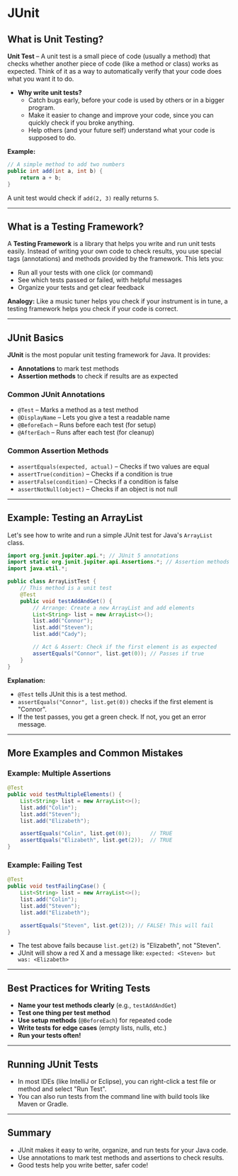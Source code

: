 # JUnit

## What is Unit Testing?

**Unit Test** – A unit test is a small piece of code (usually a method) that checks whether another piece of code (like a method or class) works as expected. Think of it as a way to automatically verify that your code does what you want it to do.

- **Why write unit tests?**
  - Catch bugs early, before your code is used by others or in a bigger program.
  - Make it easier to change and improve your code, since you can quickly check if you broke anything.
  - Help others (and your future self) understand what your code is supposed to do.

**Example:**
```java
// A simple method to add two numbers
public int add(int a, int b) {
    return a + b;
}
```
A unit test would check if `add(2, 3)` really returns `5`.

---

## What is a Testing Framework?

A **Testing Framework** is a library that helps you write and run unit tests easily. Instead of writing your own code to check results, you use special tags (annotations) and methods provided by the framework. This lets you:
- Run all your tests with one click (or command)
- See which tests passed or failed, with helpful messages
- Organize your tests and get clear feedback

**Analogy:** Like a music tuner helps you check if your instrument is in tune, a testing framework helps you check if your code is correct.

---

## JUnit Basics

**JUnit** is the most popular unit testing framework for Java. It provides:
- **Annotations** to mark test methods
- **Assertion methods** to check if results are as expected

### Common JUnit Annotations
- `@Test` – Marks a method as a test method
- `@DisplayName` – Lets you give a test a readable name
- `@BeforeEach` – Runs before each test (for setup)
- `@AfterEach` – Runs after each test (for cleanup)

### Common Assertion Methods
- `assertEquals(expected, actual)` – Checks if two values are equal
- `assertTrue(condition)` – Checks if a condition is true
- `assertFalse(condition)` – Checks if a condition is false
- `assertNotNull(object)` – Checks if an object is not null

---

## Example: Testing an ArrayList

Let's see how to write and run a simple JUnit test for Java's `ArrayList` class.

```java
import org.junit.jupiter.api.*; // JUnit 5 annotations
import static org.junit.jupiter.api.Assertions.*; // Assertion methods
import java.util.*;

public class ArrayListTest {
    // This method is a unit test
    @Test
    public void testAddAndGet() {
        // Arrange: Create a new ArrayList and add elements
        List<String> list = new ArrayList<>();
        list.add("Connor");
        list.add("Steven");
        list.add("Cady");

        // Act & Assert: Check if the first element is as expected
        assertEquals("Connor", list.get(0)); // Passes if true
    }
}
```

**Explanation:**
- `@Test` tells JUnit this is a test method.
- `assertEquals("Connor", list.get(0))` checks if the first element is "Connor".
- If the test passes, you get a green check. If not, you get an error message.

---

## More Examples and Common Mistakes

### Example: Multiple Assertions
```java
@Test
public void testMultipleElements() {
    List<String> list = new ArrayList<>();
    list.add("Colin");
    list.add("Steven");
    list.add("Elizabeth");

    assertEquals("Colin", list.get(0));      // TRUE
    assertEquals("Elizabeth", list.get(2));  // TRUE
}
```

### Example: Failing Test
```java
@Test
public void testFailingCase() {
    List<String> list = new ArrayList<>();
    list.add("Colin");
    list.add("Steven");
    list.add("Elizabeth");

    assertEquals("Steven", list.get(2)); // FALSE! This will fail
}
```
- The test above fails because `list.get(2)` is "Elizabeth", not "Steven".
- JUnit will show a red X and a message like: `expected: <Steven> but was: <Elizabeth>`

---

## Best Practices for Writing Tests
- **Name your test methods clearly** (e.g., `testAddAndGet`)
- **Test one thing per test method**
- **Use setup methods** (`@BeforeEach`) for repeated code
- **Write tests for edge cases** (empty lists, nulls, etc.)
- **Run your tests often!**

---

## Running JUnit Tests
- In most IDEs (like IntelliJ or Eclipse), you can right-click a test file or method and select "Run Test".
- You can also run tests from the command line with build tools like Maven or Gradle.

---

## Summary
- JUnit makes it easy to write, organize, and run tests for your Java code.
- Use annotations to mark test methods and assertions to check results.
- Good tests help you write better, safer code!


